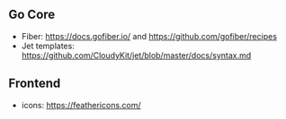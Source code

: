 ## Go Core
- Fiber: https://docs.gofiber.io/ and https://github.com/gofiber/recipes
- Jet templates: https://github.com/CloudyKit/jet/blob/master/docs/syntax.md

## Frontend
- icons: https://feathericons.com/